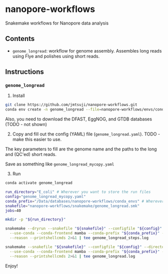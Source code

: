 # nanopore-workflows
Snakemake workflows for Nanopore data analysis

## Contents
- `genome_longread`: workflow for genome assembly. Assembles long reads using Flye and polishes using short reads.

## Instructions
### `genome_longread`
1. Install
```bash
git clone https://github.com/jmtsuji/nanopore-workflows.git
conda env create -n genome_longread --file=nanopore-workflows/envs/conda_requirements.yaml
```
Also, you need to download the DFAST, EggNOG, and GTDB databases (TODO - not shown)

2. Copy and fill out the config (YAML) file (`genome_longread.yaml`). TODO - make this easier to use.

The key parameters to fill are the genome name and the paths to the long and (QC'ed) short reads.

Save as something like `genome_longread_mycopy.yaml`

3. Run
```bash
conda activate genome_longread

run_directory="E_coli" # Wherever you want to store the run files
config="genome_longread_mycopy.yaml"
conda_prefix="/Data/databases/nanopore-workflows/conda_envs" # Wherever you want to store the conda envs
snakefile="nanopore-workflows/snakemake/genome_longread.smk"
jobs=40

mkdir -p "${run_directory}"

snakemake --dryrun --snakefile "${snakefile}" --configfile "${config}" --directory "${run_directory}" \
  --use-conda --conda-frontend mamba --conda-prefix "${conda_prefix}" --jobs "${jobs}" --rerun-incomplete \
  --reason --printshellcmds 2>&1 | tee genome_longread_steps.log

snakemake --snakefile "${snakefile}" --configfile "${config}" --directory "${run_directory}" \
  --use-conda --conda-frontend mamba --conda-prefix "${conda_prefix}" --jobs "${jobs}" --rerun-incomplete \
  --reason --printshellcmds 2>&1 | tee genome_longread.log
```

Enjoy!